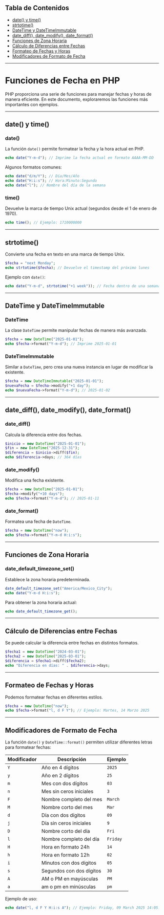 ## Tabla de Contenidos

- [date() y time()](#date-y-time)
- [strtotime()](#strtotime)
- [DateTime y DateTimeImmutable](#datetime-y-datetimeimmutable)
- [date_diff(), date_modify(), date_format()](#date_diff-date_modify-date_format)
- [Funciones de Zona Horaria](#funciones-de-zona-horaria)
- [Cálculo de Diferencias entre Fechas](#calculo-de-diferencias-entre-fechas)
- [Formateo de Fechas y Horas](#formateo-de-fechas-y-horas)
- [Modificadores de Formato de Fecha](#modificadores-de-formato-de-fecha)

---
# Funciones de Fecha en PHP

PHP proporciona una serie de funciones para manejar fechas y horas de manera eficiente. En este documento, exploraremos las funciones más importantes con ejemplos.

---

## date() y time()

### date()

La función `date()` permite formatear la fecha y la hora actual en PHP.

```php
echo date("Y-m-d"); // Imprime la fecha actual en formato AAAA-MM-DD
```

Algunos formatos comunes:

```php
echo date("d/m/Y"); // Día/Mes/Año
echo date("H:i:s"); // Hora:Minuto:Segundo
echo date("l"); // Nombre del día de la semana
```

### time()

Devuelve la marca de tiempo Unix actual (segundos desde el 1 de enero de 1970).

```php
echo time(); // Ejemplo: 1710000000
```

---

## strtotime()

Convierte una fecha en texto en una marca de tiempo Unix.

```php
$fecha = "next Monday";
echo strtotime($fecha); // Devuelve el timestamp del próximo lunes
```

Ejemplo con `date()`:

```php
echo date("Y-m-d", strtotime("+1 week")); // Fecha dentro de una semana
```

---

## DateTime y DateTimeImmutable

### DateTime

La clase `DateTime` permite manipular fechas de manera más avanzada.

```php
$fecha = new DateTime("2025-01-01");
echo $fecha->format("Y-m-d"); // Imprime 2025-01-01
```

### DateTimeImmutable

Similar a `DateTime`, pero crea una nueva instancia en lugar de modificar la existente.

```php
$fecha = new DateTimeImmutable("2025-01-01");
$nuevaFecha = $fecha->modify("+1 day");
echo $nuevaFecha->format("Y-m-d"); // 2025-01-02
```

---

## date_diff(), date_modify(), date_format()

### date_diff()

Calcula la diferencia entre dos fechas.

```php
$inicio = new DateTime("2025-01-01");
$fin = new DateTime("2025-12-31");
$diferencia = $inicio->diff($fin);
echo $diferencia->days; // 364 días
```

### date_modify()

Modifica una fecha existente.

```php
$fecha = new DateTime("2025-01-01");
$fecha->modify("+10 days");
echo $fecha->format("Y-m-d"); // 2025-01-11
```

### date_format()

Formatea una fecha de `DateTime`.

```php
$fecha = new DateTime("now");
echo $fecha->format("Y-m-d H:i:s");
```

---

## Funciones de Zona Horaria

### date_default_timezone_set()

Establece la zona horaria predeterminada.

```php
date_default_timezone_set("America/Mexico_City");
echo date("Y-m-d H:i:s");
```

Para obtener la zona horaria actual:

```php
echo date_default_timezone_get();
```

---

## Cálculo de Diferencias entre Fechas

Se puede calcular la diferencia entre fechas en distintos formatos.

```php
$fecha1 = new DateTime("2024-03-01");
$fecha2 = new DateTime("2025-03-01");
$diferencia = $fecha1->diff($fecha2);
echo "Diferencia en días: " . $diferencia->days;
```

---

## Formateo de Fechas y Horas

Podemos formatear fechas en diferentes estilos.

```php
$fecha = new DateTime("now");
echo $fecha->format("l, d F Y"); // Ejemplo: Martes, 14 Marzo 2025
```

---

## Modificadores de Formato de Fecha

La función `date()` y `DateTime::format()` permiten utilizar diferentes letras para formatear fechas:

|Modificador|Descripción|Ejemplo|
|---|---|---|
|`Y`|Año en 4 dígitos|`2025`|
|`y`|Año en 2 dígitos|`25`|
|`m`|Mes con dos dígitos|`03`|
|`n`|Mes sin ceros iniciales|`3`|
|`F`|Nombre completo del mes|`March`|
|`M`|Nombre corto del mes|`Mar`|
|`d`|Día con dos dígitos|`09`|
|`j`|Día sin ceros iniciales|`9`|
|`D`|Nombre corto del día|`Fri`|
|`l`|Nombre completo del día|`Friday`|
|`H`|Hora en formato 24h|`14`|
|`h`|Hora en formato 12h|`02`|
|`i`|Minutos con dos dígitos|`05`|
|`s`|Segundos con dos dígitos|`30`|
|`A`|AM o PM en mayúsculas|`PM`|
|`a`|am o pm en minúsculas|`pm`|

Ejemplo de uso:

```php
echo date("l, d F Y H:i:s A"); // Ejemplo: Friday, 09 March 2025 14:05:30 PM
```
